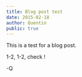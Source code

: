 ```yaml
---
title: Blog post test
date: 2015-02-18
author: Quentin
public: true
---
```


This is a test for a blog post.

1-2, 1-2, check !

-Q